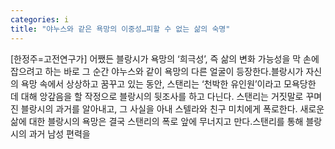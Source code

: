 ```yaml
---
categories: i
title: "야누스와 같은 욕망의 이중성…피할 수 없는 삶의 숙명"
---
```

[한정주=고전연구가] 어쨌든 블랑시가 욕망의 ‘희극성’, 즉 삶의 변화 가능성을 막 손에 잡으려고 하는 바로 그 순간 야누스와 같이 욕망의 다른 얼굴이 등장한다.블랑시가 자신의 욕망 속에서 상상하고 꿈꾸고 있는 동안, 스탠리는 ‘천박한 유인원’이라고 모욕당한 데 대해 앙갚음을 할 작정으로 블랑시의 뒷조사를 하고 다닌다. 스탠리는 거짓말로 꾸며진 블랑시의 과거를 알아내고, 그 사실을 아내 스텔라와 친구 미치에게 폭로한다. 새로운 삶에 대한 블랑시의 욕망은 결국 스탠리의 폭로 앞에 무너지고 만다.스탠리를 통해 블랑시의 과거 남성 편력을